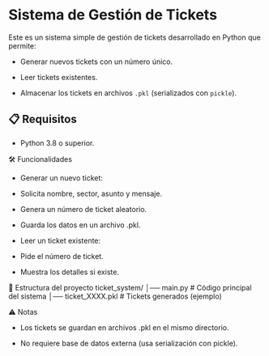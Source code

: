 # Sistema de Gestión de Tickets

Este es un sistema simple de gestión de tickets desarrollado en Python que permite:
- Generar nuevos tickets con un número único.

- Leer tickets existentes.

- Almacenar los tickets en archivos `.pkl` (serializados con `pickle`).

## 📋 Requisitos
- Python 3.8 o superior.

🛠️ Funcionalidades
- Generar un nuevo ticket:

- Solicita nombre, sector, asunto y mensaje.

- Genera un número de ticket aleatorio.

- Guarda los datos en un archivo .pkl.

- Leer un ticket existente:

- Pide el número de ticket.

- Muestra los detalles si existe.

📂 Estructura del proyecto
ticket_system/
│── main.py                # Código principal del sistema
│── ticket_XXXX.pkl        # Tickets generados (ejemplo)

⚠️ Notas
- Los tickets se guardan en archivos .pkl en el mismo directorio.

- No requiere base de datos externa (usa serialización con pickle).
